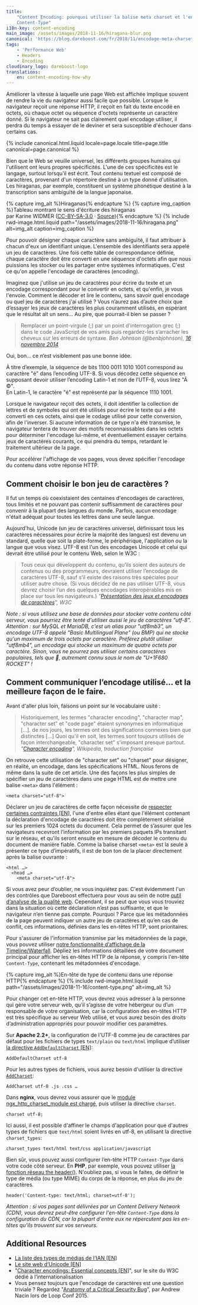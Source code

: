 ```yaml
---
title:
    "Content Encoding: pourquoi utiliser la balise meta charset et l'en-tête
    Content-Type"
i18n-key: content-encoding
main_image: /assets/images/2018-11-16/hiragana-blur.png
canonical: 'https://blog.dareboost.com/fr/2018/11/encodage-meta-charset-content-type-header/'
tags:
    - 'Performance Web'
    - Headers
    - Encoding
cloudinary_logo: dareboost-logo
translations:
    en: content-encoding-how-why
---
```


Améliorer la vitesse à laquelle une page Web est affichée implique souvent de
rendre la vie du navigateur aussi facile que possible. Lorsque le navigateur
reçoit une réponse HTTP, il reçoit en fait du texte encodé en octets, où chaque
octet ou séquence d'octets représente un caractère donné. Si le navigateur ne
sait pas clairement quel encodage utiliser, il perdra du temps à essayer de le
deviner et sera susceptible d'échouer dans certains cas.

<!-- more -->

{% include canonical.html.liquid
    locale=page.locale
    title=page.title
    canonical=page.canonical
%}

Bien que le Web se veuille universel, les différents groupes humains qui
l'utilisent ont leurs propres spécificités. L'une de ces spécificités est le
langage, surtout lorsqu'il est écrit. Tout contenu textuel est composé de
caractères, provenant d'un répertoire destiné à un type donné d'utilisation. Les
hiraganas, par exemple, constituent un système phonétique destiné à la
transcription sans ambiguïté de la langue japonaise.

{% capture img_alt %}Hiraganas{% endcapture %} {% capture img_caption %}Tableau
montrant le sens d'écriture des hiraganas  
par Karine WIDMER
([CC-BY-SA-3.0](https://creativecommons.org/licenses/by-sa/3.0/) ·
[Source](https://commons.wikimedia.org/wiki/File:Table_hiragana.svg)){% endcapture %}
{% include rwd-image.html.liquid
path="/assets/images/2018-11-16/hiragana.png"
alt=img_alt
caption=img_caption
%}

Pour pouvoir désigner chaque caractère sans ambiguïté, il faut attribuer à
chacun d'eux un identifiant unique. L'ensemble des identifiants sera appelé un
jeu de caractères. Une fois cette table de correspondance définie, chaque
caractère doit être converti en une séquence d'octets afin que nous puissions
les stocker ou les partager entre systèmes informatiques. C'est ce qu'on appelle
l'encodage de caractères (encoding).

Imaginez que j'utilise un jeu de caractères pour écrire du texte et un encodage
correspondant pour le convertir en octets, et qu'enfin, je vous l'envoie.
Comment le décoder et lire le contenu, sans savoir quel encodage ou quel jeu de
caractères j'ai utilisé ? Vous n’aurez pas d’autre choix que d’essayer les jeux
de caractères les plus couramment utilisés, en espérant que le résultat ait un
sens... Au pire, que pourrait-il bien se passer ?

> Remplacer un point-virgule (;) par un point d’interrogation grec (;) dans le
> code JavaScript de vos amis puis regardez-les s’arracher les cheveux sur les
> erreurs de syntaxe. <cite>Ben Johnson (@benbjohnson),
> [16 novembre 2014](https://twitter.com/benbjohnson/status/533848879423578112)</cite>

Oui, bon… ce n’est visiblement pas une bonne idée.

À titre d’exemple, la séquence de bits 1100 0011 1010 1001 correspond au
caractère "é" dans l’encoding UTF-8\. Si vous décodez cette séquence en
supposant devoir utiliser l’encoding Latin-1 et non de l’UTF-8, vous lirez "Ã
©".  
En Latin-1, le caractère "é" est représenté par la séquence 1110 1001.

Lorsque le navigateur reçoit des octets, il doit identifier la collection de
lettres et de symboles qui ont été utilisés pour écrire le texte qui a été
converti en ces octets, ainsi que le codage utilisé pour cette conversion, afin
de l'inverser. Si aucune information de ce type n'a été transmise, le navigateur
tentera de trouver des motifs reconnaissables dans les octets pour déterminer
l'encodage lui-même, et éventuellement essayer certains jeux de caractères
courants, ce qui prendra du temps, retardant le traitement ultérieur de la page.

Pour accélérer l'affichage de vos pages, vous devez spécifier l'encodage du
contenu dans votre réponse HTTP.

## Comment choisir le bon jeu de caractères ?

Il fut un temps où coexistaient des centaines d'encodages de caractères, tous
limités et ne pouvant pas contenir suffisamment de caractères pour convenir à la
plupart des langues du monde. Parfois, aucun encodage n'était adéquat pour
toutes les lettres dans une seule langue.

Aujourd'hui, Unicode (un jeu de caractères universel, définissant tous les
caractères nécessaires pour écrire la majorité des langues) est devenu un
standard, quelle que soit la plate-forme, le périphérique, l'application ou la
langue que vous visez. UTF-8 est l'un des encodages Unicode et celui qui devrait
être utilisé pour le contenu Web, selon le W3C :

> Tous ceux qui développent du contenu, qu’ils soient des auteurs de contenus ou
> des programmeurs, devraient utiliser l’encodage de caractères UTF-8, sauf s’il
> existe des raisons très spéciales pour utiliser autre chose. (Si vous décidez
> de ne pas utiliser UTF-8, vous devrez choisir l’un des quelques encodages
> interopérables mis en place sur tous les navigateurs.)
> <cite>"[Présentation des jeux et encodages de caractères](https://www.w3.org/International/getting-started/characters.fr)",
> W3C</cite>

_Note : si vous utilisez une base de données pour stocker votre contenu côté
serveur, vous pourriez être tenté d'utiliser aussi le jeu de caractères "utf-8".
Attention : sur MySQL et MariaDB, c'est un alias pour "utf8mb3", un encodage
UTF-8 appelé "Basic Multilingual Plane" (ou BMP) qui ne stocke qu'un maximum de
trois octets par caractère. Préférez plutôt utiliser "utf8mb4", un encodage qui
stocke un maximum de quatre octets par caractère. Sinon, vous ne pourrez pas
utiliser certains caractères populaires, tels que 🚀, autrement connu sous le
nom de "U+1F680 ROCKET" !_

## Comment communiquer l’encodage utilisé... et la meilleure façon de le faire.

Avant d'aller plus loin, faisons un point sur le vocabulaire usité :

> Historiquement, les termes "character encoding", "character map", "character
> set" et "code page" étaient synonymes en informatique [...]. de nos jours, les
> termes ont des significations connexes bien que distinctes [...] Quoi qu'il en
> soit, les termes sont toujours utilisés de façon interchangeable, "character
> set" s'imposant presque partout.
> <cite>"[Character encoding](https://en.wikipedia.org/wiki/Character_encoding#Character_sets,_character_maps_and_code_pages)",
> Wikipedia, traduction française</cite>

On retrouve cette utilisation de "character set" ou "charset" pour désigner, en
réalité, un encodage, dans les spécifications HTML. Nous ferons de même dans la
suite de cet article. Une des façons les plus simples de spécifier un jeu de
caractères dans une page HTML est de mettre une balise `<meta>` dans l'élément :

```
<meta charset="utf-8">
```

Déclarer un jeu de caractères de cette façon nécessite de
[respecter certaines contraintes [EN]](https://www.w3.org/TR/html5/document-metadata.html#specifying-the-documents-character-encoding),
l'une d'entre elles étant que l'élément contenant la déclaration d'encodage de
caractères doit être complètement sérialisé sur les premiers 1024 octets du
document. Cela permet de s’assurer que les navigateurs recevront l’information
par les premiers paquets IPs transitant sur le réseau, et qu’ils seront ensuite
en mesure de décoder le contenu du document de manière fiable. Comme la balise
charset `<meta>` est la seule à présenter ce type d’impératifs, il est de bon
ton de la placer directement après la balise ouvrante :

```
<html …>
  <head …>
    <meta charset="utf-8">
```

Si vous avez peur d’oublier, ne vous inquiétez pas. C'est évidemment l'un des
contrôles que Dareboost effectuera pour vous au sein de notre
[outil d’analyse de la qualité web](https://www.dareboost.com/fr/service/analyse-site-web).
Cependant, il se peut que vous vous trouviez dans la situation où cette
déclaration n’est pas suffisante, et que le navigateur n’en tienne pas compte.
Pourquoi ? Parce que les métadonnées de la page peuvent indiquer un autre jeu de
caractères et qu’en cas de conflit, ces informations, définies dans les en-têtes
HTTP, sont prioritaires.

Pour s'assurer de l'information transmise par les métadonnées de la page, vous
pouvez utiliser
[notre fonctionnalité d’affichage de la Timeline/Waterfall](https://www.dareboost.com/fr/doc/rapport-analyse/timeline-waterfall).
Dépliez les informations détaillées de votre document principal pour afficher
les en-têtes HTTP de la réponse, y compris l'en-tête `Content-Type`, contenant
les métadonnées d'encodage.

{% capture img_alt %}En-tête de type de contenu dans une réponse
HTTP{% endcapture %} {% include rwd-image.html.liquid
path="/assets/images/2018-11-16/content-type.png"
alt=img_alt
%}

Pour changer cet en-tête HTTP, vous devrez vous adresser à la personne qui gère
votre serveur web, qu’il s’agisse de votre hébergeur ou d’un responsable de
votre organisation, car la configuration des en-têtes HTTP est très spécifique
au serveur Web utilisé, et vous aurez besoin des droits d’administration
appropriés pour pouvoir modifier ces paramètres.

Sur **Apache 2.2+**, la configuration de l'UTF-8 comme jeu de caractères par
défaut pour les fichiers de types `text/plain` ou `text/html` implique
d’utiliser
[la directive `AddDefaultCharset` [EN]](https://httpd.apache.org/docs/2.2/en/mod/core.html#adddefaultcharset):

```
AddDefaultCharset utf-8
```

Pour les autres types de fichiers, vous aurez besoin d'utiliser la directive
[`AddCharset`](https://httpd.apache.org/docs/current/fr/mod/mod_mime.html#addcharset):

```
AddCharset utf-8 .js .css …
```

Dans **nginx**, vous devrez vous assurer que le
[module ngx_http_charset_module est chargé](http://nginx.org/en/docs/http/ngx_http_charset_module.html),
puis utiliser la directive `charset`.

```
charset utf-8;
```

Ici aussi, il est possible d'affiner le champs d'application pour que d'autres
types de fichiers que `text/html` soient livrés en utf-8, en utilisant la
directive `charset_types`:

```
charset_types text/html text/css application/javascript
```

Bien sûr, vous pouvez aussi configurer l’en-tête HTTP `Content-Type` dans votre
code côté serveur. En **PHP**, par exemple, vous pouvez utiliser
[la fonction réseau the header()](http://php.net/manual/fr/function.header.php).
N'oubliez pas, si vous le faites, de définir le type de média (ou type MIME) du
corps de la réponse, en plus du jeu de caractères.

```
header('Content-type: text/html; charset=utf-8');
```

_Attention : si vos pages sont délivrées par un Content Delivery Network (CDN),
vous devrez peut-être configurer l'en-tête `Content-Type` dans la configuration
du CDN, car la plupart d'entre eux ne répercutent pas les en-têtes qu’ils
trouvent sur vos serveurs._

## Additional Resources

-   [La liste des types de médias de l'IAN [EN]](https://www.iana.org/assignments/media-types/media-types.xhtml)
-   [Le site web d’Unicode [EN]](http://www.unicode.org/)
-   "[Character encodings: Essential concepts [EN]](https://www.w3.org/International/articles/definitions-characters/#httpheader)",
    sur le site du W3C dédié à l’internationalisation
-   Vous pensez toujours que l'encodage de caractères est une question triviale
    ? Regardez
    "[Anatomy of a Critical Security Bug](https://www.youtube.com/watch?v=yQaRUEwEKxE)",
    par Andrew Nacin lors de Loop Conf 2015.
